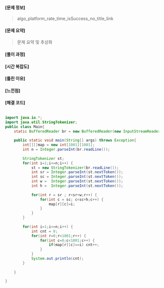                                                                                                                                                                                                                                                                                                     

#### [문제 정보]
>  algo_platform_rate_time_isSuccess_no_title_link
>
>   

#### [문제 요약]

> 문제 요약 및 추상화

#### [풀이 과정]
#### [시간 복잡도]

#### [틀린 이유]

#### [느낀점]
#### [해결 코드]
```java

import java.io.*;
import java.util.StringTokenizer;
public class Main{
	static BufferedReader br = new BufferedReader(new InputStreamReader(System.in));
	
	public static void main(String[] args) throws Exception{
		int[][]map = new int[1001][1001];
		int n = Integer.parseInt(br.readLine());
		
		StringTokenizer st;
		for(int i=1;i<=n;i++) {
			st = new StringTokenizer(br.readLine());
			int sr = Integer.parseInt(st.nextToken());
			int sc = Integer.parseInt(st.nextToken());
			int w =  Integer.parseInt(st.nextToken());
			int h =  Integer.parseInt(st.nextToken());
			
			for(int r = sr ; r<sr+w;r++) {
				for(int c = sc; c<sc+h;c++) {
					map[r][c]=i;
				}
			}
		}
		
		for(int i=1;i<=n;i++) {
			int cnt = 0;
			for(int r=0;r<1001;r++) {
				for(int c=0;c<1001;c++) {
					if(map[r][c]==i) cnt++;
				}
			}
			System.out.println(cnt);
		}
		
	}

}

```